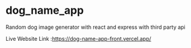 # dog_name_app
Random dog image generator with react and express with third party api

Live Website Link :https://dog-name-app-front.vercel.app/
